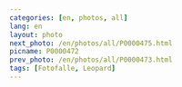 ```yaml
---
categories: [en, photos, all]
lang: en
layout: photo
next_photo: /en/photos/all/P0000475.html
picname: P0000472
prev_photo: /en/photos/all/P0000473.html
tags: [Fotofalle, Leopard]
---
```

